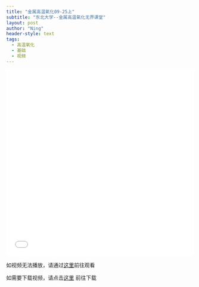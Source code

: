 ```yaml
---
title: "金属高温氧化09-25上"
subtitle: "东北大学--金属高温氧化无界课堂"
layout: post
author: "Ning"
header-style: text
tags:
  - 高温氧化
  - 基础
  - 视频
---
```



<div class="aspect-ratio">
	<iframe src="//player.bilibili.com/player.html?aid=584652156&cid=82531412&page=4&high_quality=1&danmaku=0&t=30" scrolling="no" border="0" frameborder="no" framespacing="0" allowfullscreen="allowfullscreen" width="100%" height="500" sandbox="allow-top-navigation allow-same-origin allow-forms allow-scripts">> </iframe>
</div>



如视频无法播放，请通过<a href="https://www.bilibili.com/video/BV1nz4y1Z7tf">这里</a>前往观看

如需要下载视频，请点击<a href="nanotopgroup.club/afhafdk">这里</a>   前往下载